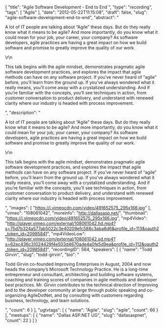 {
  "title": "Agile Software Development - End to End ",
  "type": "recording",
  "tags": [
    "Agile"
  ],
  "date": "2012-05-22T11:15:08",
  "draft": false,
  "slug": "agile-software-development-end-to-end",
  "abstract": "<p>A lot of IT people are talking about “Agile” these days.  But do they really know what it means to be agile?  And more importantly, do you know what it could mean for your job, your career, your company?  As software developers, agile practices are having a great impact on how we build software and promise to greatly improve the quality of our work. </p>\r\n<p>This talk begins with the agile mindset, demonstrates pragmatic agile software development practices, and explores the impact that agile methods can have on any software project.  If you’ve never heard of “agile” before, you’ll learn from the ground up.  If you’ve always wondered what it really means, you’ll come away with a crystalized understanding.  And if you’re familiar with the concepts, you’ll see techniques in action, from customer conversation to product delivery, and understand with renewed clarity where our industry is headed with process improvement. </p>",
  "description": "<p>A lot of IT people are talking about “Agile” these days.  But do they really know what it means to be agile?  And more importantly, do you know what it could mean for your job, your career, your company?  As software developers, agile practices are having a great impact on how we build software and promise to greatly improve the quality of our work. </p>\r\n<p>This talk begins with the agile mindset, demonstrates pragmatic agile software development practices, and explores the impact that agile methods can have on any software project.  If you’ve never heard of “agile” before, you’ll learn from the ground up.  If you’ve always wondered what it really means, you’ll come away with a crystalized understanding.  And if you’re familiar with the concepts, you’ll see techniques in action, from customer conversation to product delivery, and understand with renewed clarity where our industry is headed with process improvement. </p>",
  "images": [
    "https://i.vimeocdn.com/video/491652575_295x166.jpg"
  ],
  "vimeo": "108061042",
  "moreinfo": "http://dallasasp.net/",
  "thumbnail": "https://i.vimeocdn.com/video/491652575_295x166.jpg",
  "mp4Video": "http://player.vimeo.com/external/108061042.hd.mp4?s=75d7b324a577ab5022c3e40209efc588c3aba8d6&profile_id=113&oauth2_token_id=20985841",
  "mp4VideoLow": "http://player.vimeo.com/external/108061042.sd.mp4?s=62ec436c31024429f4e503d4670ade4a0fe5d9ea&profile_id=112&oauth2_token_id=20985841",
  "recordingID": 564,
  "speakers": [
    {
      "name": "Todd Girvin",
      "slug": "todd-girvin",
      "bio": "<p>Todd Girvin co-founded Improving Enterprises in August, 2004 and now heads the company’s Microsoft Technology Practice. He is a long-time entrepreneur and consultant, architecting and building software systems, coaching and training scores of companies in agile methods and developer best practices. Mr. Girvin contributes to the technical direction of Improving and to the developer community at large through public speaking and co-organizing AgileDotNet, and by consulting with customers regarding business, technology, and team solutions.</p>",
      "count": 6
    }
  ],
  "ugtvtags": [
    {
      "name": "Agile",
      "slug": "agile",
      "count": 66
    }
  ],
  "meetups": [
    {
      "name": "Dallas ASP.NET UG",
      "slug": "dallasaspnet",
      "count": 22
    }
  ]
}
